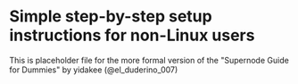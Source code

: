 # Simple step-by-step setup instructions for non-Linux users

This is placeholder file for the more formal version of the "Supernode Guide for Dummies" by yidakee (@el_duderino_007)
